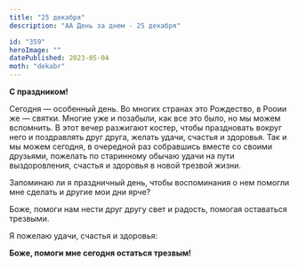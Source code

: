 ```yaml
---
title: "25 декабря"
description: "АА День за днем - 25 декабря"

id: "359"
heroImage: ""
datePublished: 2023-05-04
moth: "dekabr"
---
```


**С праздником!**

Сегодня — особенный день. Во многих странах это Рождество, в Рооии же —
святки. Многие уже и позабыли, как все это было, но мы можем вспомнить. В этот
вечер разжигают костер, чтобы праздновать вокруг него и поздравлять друг
друга, желать удачи, счастья и здоровья. Так и мы можем сегодня, в очередной
раз собравшись вместе со своими друзьями, пожелать по старинному обычаю удачи
на пути выздоровления, счастья и здоровья в новой трезвой жизни.

Запоминаю ли я праздничный день, чтобы воспоминания о нем помогли мне сделать
и другие мои дни ярче?

Боже, помоги нам нести друг другу свет и радость, помогая оставаться трезвыми.

Я пожелаю удачи, счастья и здоровья:

**Боже, помоги мне сегодня остаться трезвым!**
